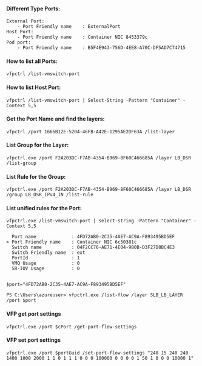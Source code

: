 #### Different Type Ports: ####

```
External Port:
	- Port Friendly name    : ExternalPort
Host Port:
	- Port Friendly name    : Container NIC 8453379c
Pod port:
	- Port Friendly name    : B5F4E943-756D-4EE8-A70C-DF5AD7C74715
```

#### How to list all Ports: #####
``` vfpctrl /list-vmswitch-port ```

#### How to list Host Port: ####
``` vfpctrl /list-vmswitch-port | Select-String -Pattern "Container" -Context 5,5 ```

#### Get the Port Name and find the layers: ####
``` vfpctrl /port 1666B12E-5204-46FB-A42E-1295AE2DF63A /list-layer ```

#### List Group for the Layer: ####
``` vfpctrl.exe /port F2A203DC-F7AB-4354-B969-8F60C466685A /layer LB_DSR /list-group ```

#### List Rule for the Group: ####
``` vfpctrl.exe /port F2A203DC-F7AB-4354-B969-8F60C466685A /layer LB_DSR /group LB_DSR_IPv4_IN /list-rule ```

#### List unified rules for the Port: ####
``` vfpctrl.exe /port 1666B12E-5204-46FB-A42E-1295AE2DF63A /list-unified-flow
vfpctrl.exe /list-vmswitch-port | select-string -Pattern "Container" -Context 5,5
 
  Port name             : 4FD72AB0-2C35-4AE7-AC9A-F893495BD5EF
> Port Friendly name    : Container NIC 6c50381c
  Switch name           : 04F2CC76-AE71-4E04-9B0B-D3F27D8BC4E3
  Switch Friendly name  : ext
  PortId                : 1
  VMQ Usage             : 0
  SR-IOV Usage          : 0
 
 
$port="4FD72AB0-2C35-4AE7-AC9A-F893495BD5EF"
 
PS C:\Users\azureuser> vfpctrl.exe /list-flow /layer SLB_LB_LAYER /port $port
```

#### VFP get port settings ####

```
vfpctrl.exe /port $cPort /get-port-flow-settings
```

#### VFP set port settings ####
```
vfpctrl.exe /port $portGuid /set-port-flow-settings "240 15 240 240 1400 1000 2000 1 1 0 1 1 1 0 0 0 100000 0 0 0 0 1 50 1 0 0 0 10000 1"
```

